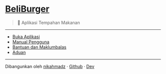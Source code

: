 # [BeliBurger][1]
> 🍔 Aplikasi Tempahan Makanan

***

- [Buka Aplikasi][2]
- [Manual Pengguna][3]
- [Bantuan dan Maklumbalas][4]
- [Aduan][5]

***

Dibangunkan oleh [nikahmadz][6]
&middot; [Github][7]
&middot; [Dev][8]

[1]:https://nikahmadz.github.io/BeliBurger/
[2]:https://beliburger.netlify.app
[3]:https://github.com/nikahmadz/BeliBurger/wiki
[4]:https://github.com/nikahmadz/BeliBurger/discussions
[5]:https://github.com/nikahmadz/BeliBurger/issues
[6]:https://nikahmadz.github.io/
[7]:https://github.com/nikahmadz/BeliBurger
[8]:https://github.com/nikahmadz/beli-burger
